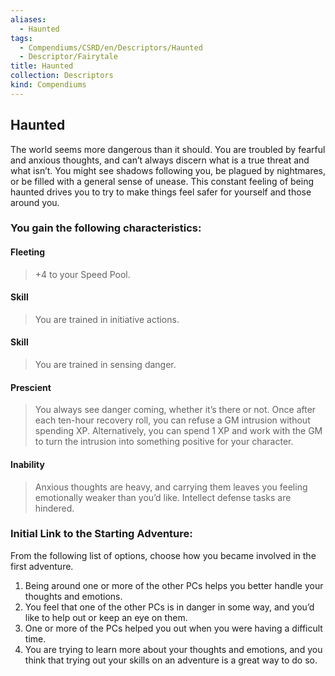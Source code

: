 ```yaml
---
aliases:
  - Haunted
tags:
  - Compendiums/CSRD/en/Descriptors/Haunted
  - Descriptor/Fairytale
title: Haunted
collection: Descriptors
kind: Compendiums
---
```

## Haunted  
The world seems more dangerous than it should. You are troubled by fearful and anxious thoughts, and can’t always discern what is a true threat and what isn’t. You might see shadows following you, be plagued by nightmares, or be filled with a general sense of unease. This constant feeling of being haunted drives you to try to make things feel safer for yourself and those around you.
### You gain the following characteristics:
#### Fleeting
>+4 to your Speed Pool.
#### Skill
>You are trained in initiative actions.
#### Skill
>You are trained in sensing danger.
#### Prescient
>You always see danger coming, whether it’s there or not. Once after each ten-hour recovery roll, you can refuse a GM intrusion without spending XP. Alternatively, you can spend 1 XP and work with the GM to turn the intrusion into something positive for your character.
#### Inability
>Anxious thoughts are heavy, and carrying them leaves you feeling emotionally weaker than you’d like. Intellect defense tasks are hindered.
### Initial Link to the Starting Adventure:
From the following list of options, choose how you became involved in the first adventure.
1. Being around one or more of the other PCs helps you better handle your thoughts and emotions.
2. You feel that one of the other PCs is in danger in some way, and you’d like to help out or keep an eye on them.
3. One or more of the PCs helped you out when you were having a difficult time.
4. You are trying to learn more about your thoughts and emotions, and you think that trying out your skills on an adventure is a great way to do so.




